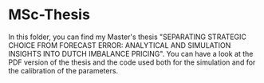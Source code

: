 # MSc-Thesis
In this folder, you can find my Master's thesis "SEPARATING STRATEGIC CHOICE FROM FORECAST ERROR: ANALYTICAL AND SIMULATION INSIGHTS INTO DUTCH IMBALANCE PRICING". You can have a look at the PDF version of the thesis and the code used both for the simulation and for the calibration of the parameters.

